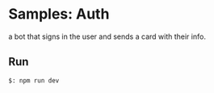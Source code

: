 # Samples: Auth

a bot that signs in the user and sends a card with their info.

## Run

```bash
$: npm run dev
```
